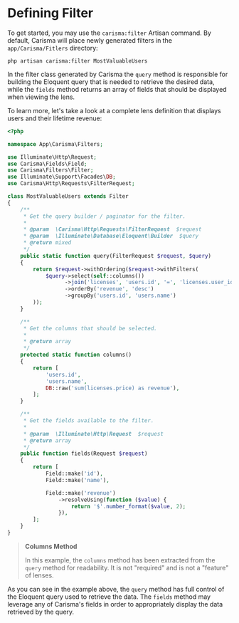 # Defining Filter

To get started, you may use the `carisma:filter` Artisan command. By default, Carisma will place newly generated filters in the `app/Carisma/Fitlers` directory:

```shell
php artisan carisma:filter MostValuableUsers
```

In the filter class generated by Carisma the `query` method is responsible for building the Eloquent query that is needed to retrieve the desired data, while the `fields` method returns an array of fields that should be displayed when viewing the lens.

To learn more, let's take a look at a complete lens definition that displays users and their lifetime revenue:

```php
<?php

namespace App\Carisma\Filters;

use Illuminate\Http\Request;
use Carisma\Fields\Field;
use Carisma\Filters\Filter;
use Illuminate\Support\Facades\DB;
use Carisma\Http\Requests\FilterRequest;

class MostValuableUsers extends Filter
{
    /**
     * Get the query builder / paginator for the filter.
     *
     * @param  \Carisma\Http\Requests\FilterRequest  $request
     * @param  \Illuminate\Database\Eloquent\Builder  $query
     * @return mixed
     */
    public static function query(FilterRequest $request, $query)
    {
        return $request->withOrdering($request->withFilters(
            $query->select(self::columns())
                  ->join('licenses', 'users.id', '=', 'licenses.user_id')
                  ->orderBy('revenue', 'desc')
                  ->groupBy('users.id', 'users.name')
        ));
    }

    /**
     * Get the columns that should be selected.
     *
     * @return array
     */
    protected static function columns()
    {
        return [
            'users.id',
            'users.name',
            DB::raw('sum(licenses.price) as revenue'),
        ];
    }

    /**
     * Get the fields available to the filter.
     *
     * @param  \Illuminate\Http\Request  $request
     * @return array
     */
    public function fields(Request $request)
    {
        return [
            Field::make('id'),
            Field::make('name'),

            Field::make('revenue')
            	->resolveUsing(function ($value) {
                    return '$'.number_format($value, 2);
                }),
        ];
    }
}
```

> **Columns Method**
>
> In this example, the `columns` method has been extracted from the `query` method for readability. It is not "required" and is not a "feature" of lenses.

As you can see in the example above, the `query` method has full control of the Eloquent query used to retrieve the data. The `fields` method may leverage any of Carisma's fields in order to appropriately display the data retrieved by the query.


